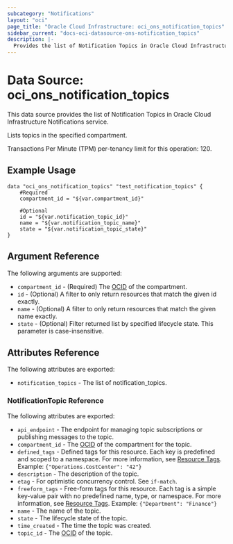 ```yaml
---
subcategory: "Notifications"
layout: "oci"
page_title: "Oracle Cloud Infrastructure: oci_ons_notification_topics"
sidebar_current: "docs-oci-datasource-ons-notification_topics"
description: |-
  Provides the list of Notification Topics in Oracle Cloud Infrastructure Notifications service
---
```


# Data Source: oci_ons_notification_topics
This data source provides the list of Notification Topics in Oracle Cloud Infrastructure Notifications service.

Lists topics in the specified compartment.

Transactions Per Minute (TPM) per-tenancy limit for this operation: 120.


## Example Usage

```hcl
data "oci_ons_notification_topics" "test_notification_topics" {
	#Required
	compartment_id = "${var.compartment_id}"

	#Optional
	id = "${var.notification_topic_id}"
	name = "${var.notification_topic_name}"
	state = "${var.notification_topic_state}"
}
```

## Argument Reference

The following arguments are supported:

* `compartment_id` - (Required) The [OCID](https://docs.cloud.oracle.com/iaas/Content/General/Concepts/identifiers.htm) of the compartment. 
* `id` - (Optional) A filter to only return resources that match the given id exactly. 
* `name` - (Optional) A filter to only return resources that match the given name exactly. 
* `state` - (Optional) Filter returned list by specified lifecycle state. This parameter is case-insensitive. 


## Attributes Reference

The following attributes are exported:

* `notification_topics` - The list of notification_topics.

### NotificationTopic Reference

The following attributes are exported:

* `api_endpoint` - The endpoint for managing topic subscriptions or publishing messages to the topic. 
* `compartment_id` - The [OCID](https://docs.cloud.oracle.com/iaas/Content/General/Concepts/identifiers.htm) of the compartment for the topic. 
* `defined_tags` - Defined tags for this resource. Each key is predefined and scoped to a namespace. For more information, see [Resource Tags](https://docs.cloud.oracle.com/iaas/Content/General/Concepts/resourcetags.htm).  Example: `{"Operations.CostCenter": "42"}` 
* `description` - The description of the topic.
* `etag` - For optimistic concurrency control. See `if-match`. 
* `freeform_tags` - Free-form tags for this resource. Each tag is a simple key-value pair with no predefined name, type, or namespace. For more information, see [Resource Tags](https://docs.cloud.oracle.com/iaas/Content/General/Concepts/resourcetags.htm).  Example: `{"Department": "Finance"}` 
* `name` - The name of the topic. 
* `state` - The lifecycle state of the topic. 
* `time_created` - The time the topic was created.
* `topic_id` - The [OCID](https://docs.cloud.oracle.com/iaas/Content/General/Concepts/identifiers.htm) of the topic. 

